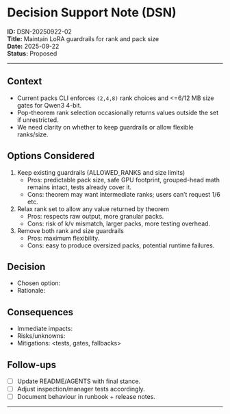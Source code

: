# Decision Support Note (DSN)

**ID:** DSN-20250922-02  
**Title:** Maintain LoRA guardrails for rank and pack size  
**Date:** 2025-09-22  
**Status:** Proposed  

---

## Context
- Current packs CLI enforces `(2,4,8)` rank choices and <=6/12 MB size gates for Qwen3 4-bit.
- Pop-theorem rank selection occasionally returns values outside the set if unrestricted.
- We need clarity on whether to keep guardrails or allow flexible ranks/size.

## Options Considered
1. Keep existing guardrails (ALLOWED_RANKS and size limits)
   - Pros: predictable pack size, safe GPU footprint, grouped-head math remains intact, tests already cover it.
   - Cons: theorem may want intermediate ranks; users can’t request 1/6 etc.
2. Relax rank set to allow any value returned by theorem
   - Pros: respects raw output, more granular packs.
   - Cons: risk of k/v mismatch, larger packs, more testing overhead.
3. Remove both rank and size guardrails
   - Pros: maximum flexibility.
   - Cons: easy to produce oversized packs, potential runtime failures.

## Decision
- Chosen option: <TBD>
- Rationale: <fill after approval>

## Consequences
- Immediate impacts: <document once decision made>  
- Risks/unknowns: <enumerate>  
- Mitigations: <tests, gates, fallbacks>

## Follow-ups
- [ ] Update README/AGENTS with final stance.
- [ ] Adjust inspection/manager tests accordingly.
- [ ] Document behaviour in runbook + release notes.

---

